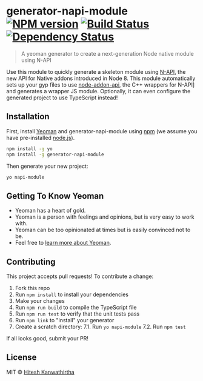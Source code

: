 # generator-napi-module [![NPM version][npm-image]][npm-url] [![Build Status][travis-image]][travis-url] [![Dependency Status][daviddm-image]][daviddm-url]
> A yeoman generator to create a next-generation Node native module using N-API

Use this module to quickly generate a skeleton module using [N-API](https://nodejs.org/dist/latest-v8.x/docs/api/n-api.html),
the new API for Native addons introduced in Node 8. This module automatically
sets up your gyp files to use [node-addon-api](https://www.npmjs.com/package/node-addon-api), 
the C++ wrappers for N-API] and generates a wrapper JS module. Optionally, it 
can even configure the generated project to use TypeScript instead!

## Installation

First, install [Yeoman](http://yeoman.io) and generator-napi-module using [npm](https://www.npmjs.com/) (we assume you have pre-installed [node.js](https://nodejs.org/)).

```bash
npm install -g yo
npm install -g generator-napi-module
```

Then generate your new project:

```bash
yo napi-module
```

## Getting To Know Yeoman

 * Yeoman has a heart of gold.
 * Yeoman is a person with feelings and opinions, but is very easy to work with.
 * Yeoman can be too opinionated at times but is easily convinced not to be.
 * Feel free to [learn more about Yeoman](http://yeoman.io/).

## Contributing

This project accepts pull requests! To contribute a change:
1. Fork this repo
2. Run `npm install` to install your dependencies
3. Make your changes
4. Run `npm run build` to compile the TypeScript file
5. Run `npm run test` to verify that the unit tests pass
6. Run `npm link` to "install" your generator
7. Create a scratch directory:
    7.1. Run `yo napi-module`
    7.2. Run `npm test`

If all looks good, submit your PR!

## License

MIT © [Hitesh Kanwathirtha]()


[npm-image]: https://badge.fury.io/js/generator-napi-module.svg
[npm-url]: https://npmjs.org/package/generator-napi-module
[travis-image]: https://travis-ci.org/digitalinfinity/generator-napi-module.svg?branch=master
[travis-url]: https://travis-ci.org/digitalinfinity/generator-napi-module
[daviddm-image]: https://david-dm.org/digitalinfinity/generator-napi-module.svg?theme=shields.io
[daviddm-url]: https://david-dm.org/digitalinfinity/generator-napi-module
